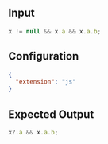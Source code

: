 
## Input
```javascript input
x != null && x.a && x.a.b;
```

## Configuration
```json configuration
{
  "extension": "js"
}
```

## Expected Output
```javascript expected output
x?.a && x.a.b;
```
